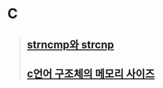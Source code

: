 # C
>## [strncmp와 strcnp](https://github.com/nohkihyeon/TIL/blob/main/C/strncmp.md)
>## [c언어 구조체의 메모리 사이즈](https://github.com/nohkihyeon/TIL/blob/main/C/cStructMemory.md)

